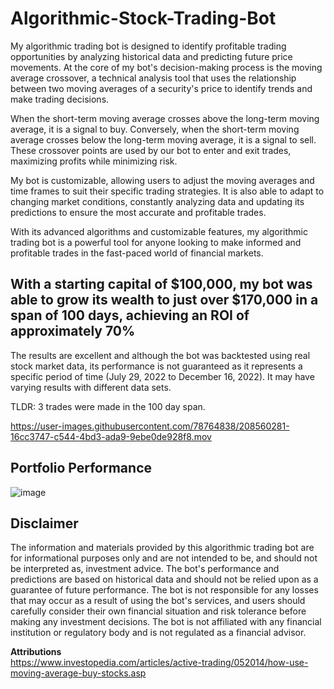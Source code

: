 # Algorithmic-Stock-Trading-Bot
My algorithmic trading bot is designed to identify profitable trading opportunities by analyzing historical data and predicting future price movements. At the core of my bot's decision-making process is the moving average crossover, a technical analysis tool that uses the relationship between two moving averages of a security's price to identify trends and make trading decisions.

When the short-term moving average crosses above the long-term moving average, it is a signal to buy. Conversely, when the short-term moving average crosses below the long-term moving average, it is a signal to sell. These crossover points are used by our bot to enter and exit trades, maximizing profits while minimizing risk.

My bot is customizable, allowing users to adjust the moving averages and time frames to suit their specific trading strategies. It is also able to adapt to changing market conditions, constantly analyzing data and updating its predictions to ensure the most accurate and profitable trades.

With its advanced algorithms and customizable features, my algorithmic trading bot is a powerful tool for anyone looking to make informed and profitable trades in the fast-paced world of financial markets.

## With a starting capital of $100,000, my bot was able to grow its wealth to just over $170,000 in a span of 100 days, achieving an ROI of approximately 70%
The results are excellent and although the bot was backtested using real stock market data, its performance is not guaranteed as it represents a specific period of time (July 29, 2022 to December 16, 2022). It may have varying results with different data sets.

TLDR: 3 trades were made in the 100 day span.  


https://user-images.githubusercontent.com/78764838/208560281-16cc3747-c544-4bd3-ada9-9ebe0de928f8.mov



## Portfolio Performance
![image](https://user-images.githubusercontent.com/78764838/208563900-cd44942a-09f3-47f5-af1c-d180cff3bfed.png)

## Disclaimer
The information and materials provided by this algorithmic trading bot are for informational purposes only and are not intended to be, and should not be interpreted as, investment advice. The bot's performance and predictions are based on historical data and should not be relied upon as a guarantee of future performance. The bot is not responsible for any losses that may occur as a result of using the bot's services, and users should carefully consider their own financial situation and risk tolerance before making any investment decisions. The bot is not affiliated with any financial institution or regulatory body and is not regulated as a financial advisor.

__**Attributions**__  
https://www.investopedia.com/articles/active-trading/052014/how-use-moving-average-buy-stocks.asp
